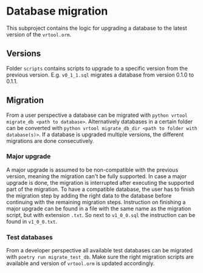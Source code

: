 # Database migration

This subproject contains the logic for upgrading a database to the latest version of the `vrtool.orm`.

## Versions

Folder `scripts` contains scripts to upgrade to a specific version from the previous version.
E.g. `v0_1_1.sql` migrates a database from version 0.1.0 to 0.1.1.

## Migration

From a user perspective a database can be migrated with `python vrtool migrate_db <path to database>`.
Alternatively databases in a certain folder can be converted with `python vrtool migrate_db_dir <path to folder with database(s)>`.
If a database is upgraded multiple versions, the different migrations are done consecutively.

### Major upgrade
A major upgrade is assumed to be non-compatible with the previous version, meaning the migration can't be fully supported.
In case a major upgrade is done, the migration is interrupted after executing the supported part of the migration.
To have a compatible database, the user has to finish the migration step by adding the right data to the database before continuing with the remaining migration steps.
Instruction on finishing a major upgrade can be found in a file with the same name as the migration script, but with extension `.txt`.
So next to `v1_0_0.sql` the instruction can be found in `v1_0_0.txt`.

### Test databases
From a developer perspective all available test databases can be migrated with `poetry run migrate_test_db`.
Make sure the right migration scripts are available and version of `vrtool.orm` is updated accordingly.
